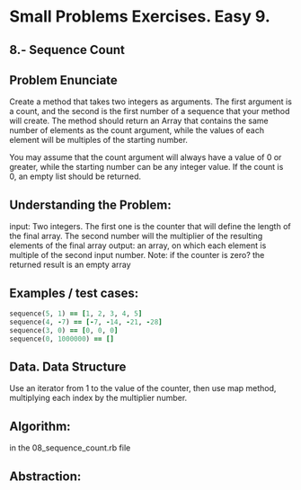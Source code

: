 # Small Problems Exercises. Easy 9.

## 8.- Sequence Count

## Problem Enunciate

Create a method that takes two integers as arguments. The first argument is a count, and the second is the first number of a sequence that your method will create. The method should return an Array that contains the same number of elements as the count argument, while the values of each element will be multiples of the starting number.

You may assume that the count argument will always have a value of 0 or greater, while the starting number can be any integer value. If the count is 0, an empty list should be returned.

## Understanding the Problem:

input: Two integers. The first one is the counter that will define the length of the final array. The second number will the multiplier of the resulting elements of the final array
output: an array, on which each element is multiple of the second input number. 
Note: if the counter is zero? the returned result is an empty array 


## Examples / test cases:

```ruby
sequence(5, 1) == [1, 2, 3, 4, 5]
sequence(4, -7) == [-7, -14, -21, -28]
sequence(3, 0) == [0, 0, 0]
sequence(0, 1000000) == []
```

## Data. Data Structure

Use an iterator from 1 to the value of the counter, then use map method, multiplying each index by the multiplier number. 
 
## Algorithm:

in the 08_sequence_count.rb file

## Abstraction: